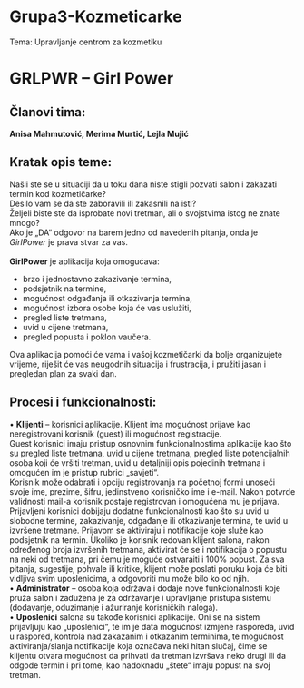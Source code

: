 # Grupa3-Kozmeticarke
Tema: Upravljanje centrom za kozmetiku

# GRLPWR – Girl Power

## Članovi tima: 
**Anisa Mahmutović, Merima Murtić, Lejla Mujić**

## Kratak opis teme: 
Našli ste se u situaciji da u toku dana niste stigli pozvati salon i zakazati termin kod kozmetičarke? <br />
Desilo vam se da ste zaboravili ili zakasnili na isti? <br />
Željeli biste ste da isprobate novi tretman, ali o svojstvima istog ne znate mnogo? <br />
Ako je „DA“ odgovor na barem jedno od navedenih pitanja, onda je _GirlPower_ je prava stvar za vas.<br />
<br />
**GirlPower** je aplikacija koja omogućava:<br />
*	brzo i jednostavno zakazivanje termina,<br />
*	podsjetnik na termine,<br />
*	mogućnost odgađanja ili otkazivanja termina, <br />
*	mogućnost izbora osobe koja će vas uslužiti,<br />
*	pregled liste tretmana, <br />
* uvid u cijene tretmana,<br />
* pregled popusta i poklon vaučera.<br />

Ova aplikacija pomoći će vama i vašoj kozmetičarki da bolje organizujete vrijeme, riješit će vas neugodnih situacija i frustracija, i pružiti jasan i pregledan plan za svaki dan. 

## Procesi i funkcionalnosti:

•	**Klijenti** – korisnici aplikacije. Klijent ima mogućnost prijave kao neregistrovani korisnik (guest) ili mogućnost registracije.<br />Guest korisnici imaju pristup osnovnim funkcionalnostima aplikacije kao što su pregled liste tretmana, uvid u cijene tretmana, pregled liste potencijalnih osoba koji će vršiti tretman, uvid u detaljniji opis pojedinih tretmana i omogućen im je pristup rubrici „savjeti“.<br /> Korisnik može odabrati i opciju registrovanja na početnoj formi unoseći svoje ime, prezime, šifru, jedinstveno korisničko ime i e-mail. Nakon potvrde validnosti mail-a korisnik postaje registrovan i omogućena mu je prijava. Prijavljeni korisnici dobijaju dodatne funkcionalnosti kao što su uvid u slobodne termine, zakazivanje, odgađanje ili otkazivanje termina, te uvid u izvršene tretmane. Prijavom se aktiviraju i notifikacije koje služe kao podsjetnik na termin. Ukoliko je korisnik redovan klijent salona, nakon određenog broja izvršenih tretmana, aktivirat će se i notifikacija o popustu na neki od tretmana, pri čemu je moguće ostvaraiti i 100% popust. Za sva pitanja, sugestije, pohvale ili kritike, klijent može poslati poruku koja će biti vidljiva svim uposlenicima, a odgovoriti mu može bilo ko od njih.<br />
•	**Administrator** – osoba koja održava i dodaje nove funkcionalnosti koje pruža salon i zadužena je za održavanje i upravljanje pristupa sistemu (dodavanje, oduzimanje i ažuriranje korisničkih naloga).<br />
•	**Uposlenici** salona su takođe korisnici aplikacije. Oni se na sistem prijavljuju kao „uposlenici“, te im je data mogućnost izmjene rasporeda, uvid u raspored, kontrola nad zakazanim i otkazanim terminima, te mogućnost aktiviranja/slanja notifikacije koja označava neki hitan slučaj, čime se klijentu otvara mogućnost da prihvati da tretman izvršava neko drugi ili da odgode termin i pri tome, kao nadoknadu „štete“ imaju popust na svoj tretman.
